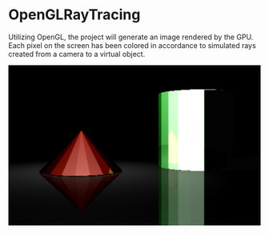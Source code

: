# OpenGLRayTracing

Utilizing OpenGL, the project will generate an image rendered by the GPU.
Each pixel on the screen has been colored in accordance to simulated rays created from a camera to a virtual object.

![alt text](https://github.com/BrandonK182/OpenGLRayTracing/blob/main/proj_raytrace.png)
